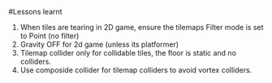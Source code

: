 #Lessons learnt

1. When tiles are tearing in 2D game, ensure the tilemaps Filter mode is set to Point (no filter)
2. Gravity OFF for 2d game (unless its platformer)
3. Tilemap collider only for collidable tiles, the floor is static and no colliders.
4. Use composide collider for tilemap colliders to avoid vortex colliders.